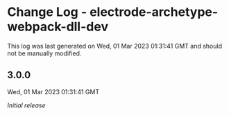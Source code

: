 # Change Log - electrode-archetype-webpack-dll-dev

This log was last generated on Wed, 01 Mar 2023 01:31:41 GMT and should not be manually modified.

## 3.0.0
Wed, 01 Mar 2023 01:31:41 GMT

_Initial release_

